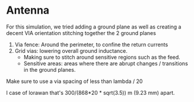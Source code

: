 # Antenna
For this simulation, we tried adding a ground plane as well as creating a decent VIA orientation stitching together the 2 ground planes

1. Via fence: Around the perimeter, to confine the return currents
2. Grid vias: lowering overall ground inductance.
    - Making sure to stitch around sensitive regions such as the feed.
    - Sensitive areas: areas where there are abrupt changes / transitions in the ground planes.

Make sure to use a via spacing of less than lambda / 20

I case of lorawan that's 300/(868*20 * sqrt(3.5)) m (9.23 mm) apart.